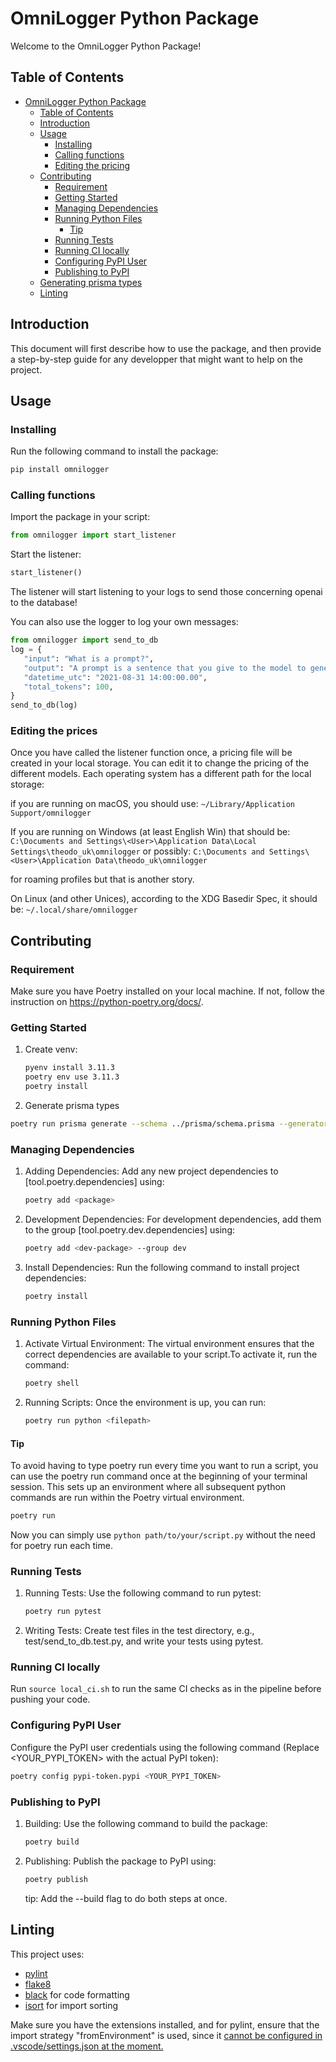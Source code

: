 # OmniLogger Python Package

Welcome to the OmniLogger Python Package!

## Table of Contents

- [OmniLogger Python Package](#omnilogger-python-package)
  - [Table of Contents](#table-of-contents)
  - [Introduction](#introduction)
  - [Usage](#usage)
    - [Installing](#installing)
    - [Calling functions](#calling-functions)
    - [Editing the pricing](#editing-the-pricing)
  - [Contributing](#contributing)
    - [Requirement](#requirement)
    - [Getting Started](#getting-started)
    - [Managing Dependencies](#managing-dependencies)
    - [Running Python Files](#running-python-files)
      - [Tip](#tip)
    - [Running Tests](#running-tests)
    - [Running CI locally](#running-ci-locally)
    - [Configuring PyPI User](#configuring-pypi-user)
    - [Publishing to PyPI](#publishing-to-pypi)
  - [Generating prisma types](#generating-prisma-types)
  - [Linting](#linting)

## Introduction

This document will first describe how to use the package, and then provide a step-by-step guide for any developper that might want to help on the project.

## Usage

### Installing

Run the following command to install the package:

```sh
pip install omnilogger
```

### Calling functions

Import the package in your script:

```python
from omnilogger import start_listener
```

Start the listener:

```python
start_listener()
```

The listener will start listening to your logs to send those concerning openai to the database!

You can also use the logger to log your own messages:

```python
from omnilogger import send_to_db
log = {
   "input": "What is a prompt?",
   "output": "A prompt is a sentence that you give to the model to generate a text.",
   "datetime_utc": "2021-08-31 14:00:00.00",
   "total_tokens": 100,
}
send_to_db(log)
```

### Editing the prices

Once you have called the listener function once, a pricing file will be created in your local storage. You can edit it to change the pricing of the different models. Each operating system has a different path for the local storage:

if you are running on macOS, you should use:
`~/Library/Application Support/omnilogger`

If you are running on Windows (at least English Win) that should be:
`C:\Documents and Settings\<User>\Application Data\Local Settings\theodo_uk\omnilogger`
or possibly:
`C:\Documents and Settings\<User>\Application Data\theodo_uk\omnilogger`

for roaming profiles but that is another story.

On Linux (and other Unices), according to the XDG Basedir Spec, it should be:
`~/.local/share/omnilogger`

## Contributing

### Requirement

Make sure you have Poetry installed on your local machine. If not, follow the instruction on https://python-poetry.org/docs/.

### Getting Started

1. Create venv:

   ```sh
   pyenv install 3.11.3
   poetry env use 3.11.3
   poetry install
   ```

2. Generate prisma types

```sh
poetry run prisma generate --schema ../prisma/schema.prisma --generator client_py
```

### Managing Dependencies

1. Adding Dependencies: Add any new project dependencies to [tool.poetry.dependencies] using:
   ```sh
   poetry add <package>
   ```
2. Development Dependencies: For development dependencies, add them to the group [tool.poetry.dev.dependencies] using:

   ```sh
   poetry add <dev-package> --group dev
   ```

3. Install Dependencies: Run the following command to install project dependencies:
   ```sh
   poetry install
   ```

### Running Python Files

1. Activate Virtual Environment: The virtual environment ensures that the correct dependencies are available to your script.To activate it, run the command:

   ```sh
   poetry shell
   ```

2. Running Scripts: Once the environment is up, you can run:
   ```sh
   poetry run python <filepath>
   ```

#### Tip

To avoid having to type poetry run every time you want to run a script, you can use the poetry run command once at the beginning of your terminal session. This sets up an environment where all subsequent python commands are run within the Poetry virtual environment.

```sh
poetry run
```

Now you can simply use `python path/to/your/script.py` without the need for poetry run each time.

### Running Tests

1. Running Tests: Use the following command to run pytest:

   ```sh
   poetry run pytest
   ```

2. Writing Tests: Create test files in the test directory, e.g., test/send_to_db.test.py, and write your tests using pytest.

### Running CI locally

Run `source local_ci.sh` to run the same CI checks as in the pipeline before pushing your code.

### Configuring PyPI User

Configure the PyPI user credentials using the following command (Replace <YOUR_PYPI_TOKEN> with the actual PyPI token):

```sh
poetry config pypi-token.pypi <YOUR_PYPI_TOKEN>
```

### Publishing to PyPI

1. Building: Use the following command to build the package:

   ```sh
   poetry build
   ```

2. Publishing: Publish the package to PyPI using:
   ```sh
   poetry publish
   ```
   tip: Add the --build flag to do both steps at once.

## Linting

This project uses:

- [pylint](https://marketplace.visualstudio.com/items?itemName=ms-python.pylint)
- [flake8](https://marketplace.visualstudio.com/items?itemName=ms-python.flake8)
- [black](https://marketplace.visualstudio.com/items?itemName=ms-python.black-formatter) for code formatting
- [isort](https://marketplace.visualstudio.com/items?itemName=ms-python.isort) for import sorting

Make sure you have the extensions installed, and for pylint, ensure that the import strategy "fromEnvironment" is used, since it [cannot be configured in .vscode/settings.json at the moment.](https://github.com/microsoft/vscode-pylint/issues/377)

